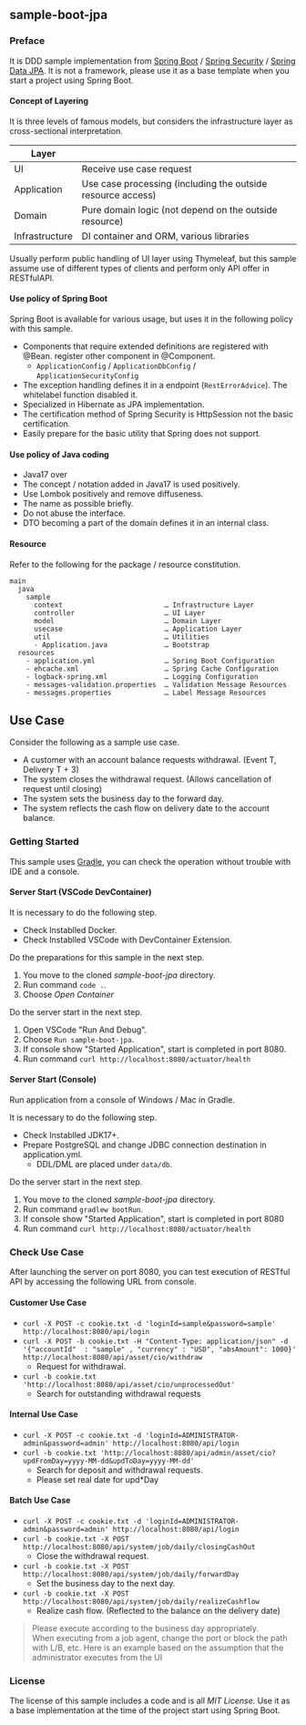 sample-boot-jpa
---

### Preface

It is DDD sample implementation from [Spring Boot](https://spring.io/projects/spring-boot) / [Spring Security](https://spring.io/projects/spring-security) / [Spring Data JPA](https://spring.io/projects/spring-data-jpa).
It is not a framework, please use it as a base template when you start a project using Spring Boot.

#### Concept of Layering

It is three levels of famous models, but considers the infrastructure layer as cross-sectional interpretation.

| Layer          |                                                            |
| -------------- | ----------------------------------------------------------- |
| UI             | Receive use case request                                    |
| Application    | Use case processing (including the outside resource access) |
| Domain         | Pure domain logic (not depend on the outside resource) |
| Infrastructure | DI container and ORM, various libraries |

Usually perform public handling of UI layer using Thymeleaf, but this sample assume use of different types of clients and perform only API offer in RESTfulAPI.

#### Use policy of Spring Boot

Spring Boot is available for various usage, but uses it in the following policy with this sample.

- Components that require extended definitions are registered with @Bean. register other component in @Component.
    - `ApplicationConfig` / `ApplicationDbConfig` / `ApplicationSecurityConfig`
- The exception handling defines it in a endpoint (`RestErrorAdvice`). The whitelabel function disabled it.
- Specialized in Hibernate as JPA implementation.
- The certification method of Spring Security is HttpSession not the basic certification.
- Easily prepare for the basic utility that Spring does not support.

#### Use policy of Java coding

- Java17 over
- The concept / notation added in Java17 is used positively.
- Use Lombok positively and remove diffuseness.
- The name as possible briefly.
- Do not abuse the interface.
- DTO becoming a part of the domain defines it in an internal class.

#### Resource

Refer to the following for the package / resource constitution.

```
main
  java
    sample
      context                         … Infrastructure Layer
      controller                      … UI Layer
      model                           … Domain Layer
      usecase                         … Application Layer
      util                            … Utilities
      - Application.java              … Bootstrap
  resources
    - application.yml                 … Spring Boot Configuration
    - ehcache.xml                     … Spring Cache Configuration
    - logback-spring.xml              … Logging Configuration
    - messages-validation.properties  … Validation Message Resources
    - messages.properties             … Label Message Resources
```

## Use Case

Consider the following as a sample use case.

- A customer with an account balance requests withdrawal. (Event T, Delivery T + 3)
- The system closes the withdrawal request. (Allows cancellation of request until closing)
- The system sets the business day to the forward day.
- The system reflects the cash flow on delivery date to the account balance.

### Getting Started

This sample uses [Gradle](https://gradle.org/), you can check the operation without trouble with IDE and a console.

#### Server Start (VSCode DevContainer)

It is necessary to do the following step.

- Check Instablled Docker.
- Check Instablled VSCode with DevContainer Extension.

Do the preparations for this sample in the next step.

1. You move to the cloned *sample-boot-jpa* directory.
1. Run command `code .`.
1. Choose *Open Container*

Do the server start in the next step.

1. Open VSCode "Run And Debug".
1. Choose `Run sample-boot-jpa`.
1. If console show "Started Application", start is completed in port 8080.
1. Run command `curl http://localhost:8080/actuator/health`

#### Server Start (Console)

Run application from a console of Windows / Mac in Gradle.

It is necessary to do the following step.

- Check Instablled JDK17+.
- Prepare PostgreSQL and change JDBC connection destination in application.yml.
    - DDL/DML are placed under `data/db`.

Do the server start in the next step.

1. You move to the cloned *sample-boot-jpa* directory.
1. Run command `gradlew bootRun`.
1. If console show "Started Application", start is completed in port 8080
1. Run command `curl http://localhost:8080/actuator/health`

### Check Use Case

After launching the server on port 8080, you can test execution of RESTful API by accessing the following URL from console.

#### Customer Use Case

- `curl -X POST -c cookie.txt -d 'loginId=sample&password=sample' http://localhost:8080/api/login`
- `curl -X POST -b cookie.txt -H "Content-Type: application/json" -d '{"accountId"  : "sample" , "currency" : "USD", "absAmount": 1000}' http://localhost:8080/api/asset/cio/withdraw`
    - Request for withdrawal.
- `curl -b cookie.txt 'http://localhost:8080/api/asset/cio/unprocessedOut'`
    - Search for outstanding withdrawal requests

#### Internal Use Case

- `curl -X POST -c cookie.txt -d 'loginId=ADMINISTRATOR-admin&password=admin' http://localhost:8080/api/login`
- `curl -b cookie.txt 'http://localhost:8080/api/admin/asset/cio?updFromDay=yyyy-MM-dd&updToDay=yyyy-MM-dd'`
    - Search for deposit and withdrawal requests.
    - Please set real date for upd\*Day

#### Batch Use Case

- `curl -X POST -c cookie.txt -d 'loginId=ADMINISTRATOR-admin&password=admin' http://localhost:8080/api/login`
- `curl -b cookie.txt -X POST http://localhost:8080/api/system/job/daily/closingCashOut`
    - Close the withdrawal request.
- `curl -b cookie.txt -X POST http://localhost:8080/api/system/job/daily/forwardDay`
    - Set the business day to the next day.
- `curl -b cookie.txt -X POST http://localhost:8080/api/system/job/daily/realizeCashflow`
    - Realize cash flow. (Reflected to the balance on the delivery date)

> Please execute according to the business day appropriately.  
> When executing from a job agent, change the port or block the path with L/B, etc. Here is an example based on the assumption that the administrator executes from the UI

### License

The license of this sample includes a code and is all *MIT License*.
Use it as a base implementation at the time of the project start using Spring Boot.
